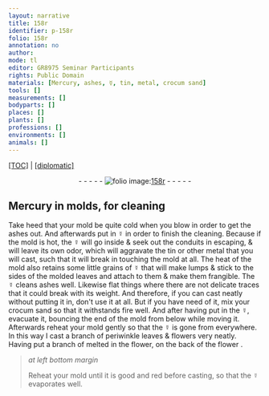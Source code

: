 ```yaml
---
layout: narrative
title: 158r
identifier: p-158r
folio: 158r
annotation: no
author:
mode: tl
editor: GR8975 Seminar Participants
rights: Public Domain
materials: [Mercury, ashes, ☿, tin, metal, crocum sand]
tools: []
measurements: []
bodyparts: []
places: []
plants: []
professions: []
environments: []
animals: []
---
```


<p><a href="{{ site.baseurl }}/translation/">[TOC]</a> | <a href="{{ site.baseurl }}/texts/p-158r_tc/" target="_blank">[diplomatic]</a></p><div class="folio" align="center">- - - - - <a href="http://gallica.bnf.fr/ark:/12148/btv1b10500001g/f321.item.zoom" target="_blank"><img src="https://cu-mkp.github.io/2017-workshop-edition/assets/photo-icon.png" alt="folio image: " style="display:inline-block; margin-bottom:-3px;"/>158r</a> - - - - - </div>  
  

## <span class="m">Mercury</span> in molds, for cleaning

 
 Take heed that your mold be quite cold when you blow in order to get the <span class="m">ashes</span> out. And afterwards put in <span class="m">☿</span> in order to finish the cleaning. Because if the mold is hot, the <span class="m">☿</span> will go inside & seek out the conduits in escaping, & will leave its own odor, which will aggravate the <span class="m">tin</span> or other <span class="m">metal</span> that you will cast, such that it will break in touching the mold at all. The heat of the mold also retains some little grains of <span class="m">☿</span> that will make lumps & stick to the sides of the molded leaves and attach to them & make them frangible. The <span class="m">☿</span> cleans ashes well. Likewise flat things where there are not delicate traces that it could break with its weight. And therefore, if you can cast neatly without putting it in, don't use it at all. But if you have need of it, mix your <span class="m">crocum sand</span> so that it withstands fire well. And after having put in the <span class="m">☿</span>, evacuate it, bouncing the end of the mold from below while moving it. Afterwards reheat your mold gently so that the <span class="m">☿</span> is gone from everywhere. In this way I cast a branch of periwinkle leaves & flowers very neatly. Having put a branch of melted <span class="ill"></span> in the flower, on the back of the flower <span class="ill"></span>.
 
> *at left bottom margin*
> 
> 
>   Reheat your mold until it is good and red before casting, so that the <span class="m">☿</span> evaporates well.
 
